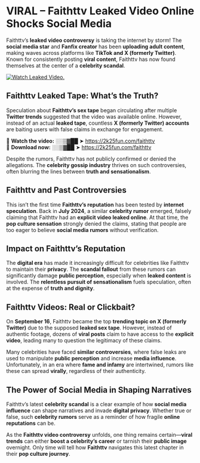 # VIRAL – Faithttv Leaked Video Online Shocks Social Media 

Faithttv’s **leaked video controversy** is taking the internet by storm! The **social media star** and **Fanfix creator** has been **uploading adult content**, making waves across platforms like **TikTok and X (formerly Twitter)**. Known for consistently posting **viral content**, Faithttv has now found themselves at the center of a **celebrity scandal**.  

[![Watch Leaked Video.](https://miro.medium.com/v2/resize:fit:828/format:webp/1*cilzJN44JGOrTw9NJCrNHA.gif "Watch Leaked Video")](https://2k25fun.com/faithttv)

## **Faithttv Leaked Tape: What’s the Truth?**  
Speculation about **Faithttv’s sex tape** began circulating after multiple **Twitter trends** suggested that the video was available online. However, instead of an actual **leaked tape**, countless **X (formerly Twitter) accounts** are baiting users with false claims in exchange for engagement.  

🔹 **Watch the video:** ░░▒▓██ ➤ https://2k25fun.com/faithttv  
🔹 **Download now:** ░░▒▓██ ➤ https://2k25fun.com/faithttv  

Despite the rumors, Faithttv has not publicly confirmed or denied the allegations. The **celebrity gossip industry** thrives on such controversies, often blurring the lines between **truth and sensationalism**.  

## **Faithttv and Past Controversies**  
This isn’t the first time **Faithttv’s reputation** has been tested by **internet speculation**. Back in **July 2024**, a similar **celebrity rumor** emerged, falsely claiming that Faithttv had an **explicit video leaked online**. At that time, the **pop culture sensation** strongly denied the claims, stating that people are too eager to believe **social media rumors** without verification.  

## **Impact on Faithttv’s Reputation**  
The **digital era** has made it increasingly difficult for celebrities like Faithttv to maintain their **privacy**. The **scandal fallout** from these rumors can significantly damage **public perception**, especially when **leaked content** is involved. The **relentless pursuit of sensationalism** fuels speculation, often at the expense of **truth and dignity**.  

## **Faithttv Videos: Real or Clickbait?**  
On **September 16**, Faithttv became the top **trending topic on X (formerly Twitter)** due to the supposed **leaked sex tape**. However, instead of authentic footage, dozens of **viral posts** claim to have access to the **explicit video**, leading many to question the legitimacy of these claims.  

Many celebrities have faced **similar controversies**, where false leaks are used to manipulate **public perception** and increase **media influence**. Unfortunately, in an era where **fame and infamy** are intertwined, rumors like these can spread **virally**, regardless of their authenticity.  

## **The Power of Social Media in Shaping Narratives**  
Faithttv’s latest **celebrity scandal** is a clear example of how **social media influence** can shape narratives and invade **digital privacy**. Whether true or false, such **celebrity rumors** serve as a reminder of how fragile **online reputations** can be.  

As the **Faithttv video controversy** unfolds, one thing remains certain—**viral trends** can either **boost a celebrity’s career** or tarnish their **public image** overnight. Only time will tell how **Faithttv** navigates this latest chapter in their **pop culture journey**. 